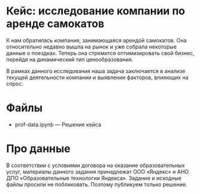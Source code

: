 # Кейс: исследование компании по аренде самокатов

К нам обратилась компания, занимающаяся арендой самокатов. Она относительно недавно вышла на рынок и уже собрала некоторые данные о поездках. Теперь она стремится оптимизировать свой бизнес, перейдя на динамический тип ценообразования.

В рамках данного исследования наша задача заключается в анализе текущей деятельности компании и выявлении факторов, влияющих на спрос.

# Файлы
- prof-data.ipynb — Решение кейса

# Про данные
В соответствии с условиями договора на оказание образовательных услуг, материалы данного задания принадлежат ООО «Яндекс» и АНО ДПО «Образовательные технологии Яндекса». Задание и исходные файлы просили не побликовать. Поэтому публикуем только решение.     
